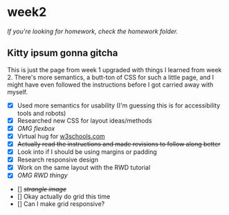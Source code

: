 # week2

*If you're looking for homework, check the homework folder.*

## Kitty ipsum gonna gitcha

This is just the page from week 1 upgraded with things I learned from week 2.  There's more semantics, a butt-ton of CSS for such a little page, and I might have even followed the instructions before I got carried away with myself.

- [x] Used more semantics for usability (I'm guessing this is for accessibility tools and robots)
- [x] Researched new CSS for layout ideas/methods
- [x] *OMG flexbox*
- [x] Virtual hug for [w3schools.com](https://w3schools.com)
- [x] ~~Actually read the instructions and made revisions to follow along better~~
- [x] Look into if I should be using margins or padding
- [x] Research responsive design
- [x] Work on the same layout with the RWD tutorial
- [x] *OMG RWD thingy*
- [] ~~*strangle image*~~
- [] Okay actually do grid this time
- [] Can I make grid responsive?

